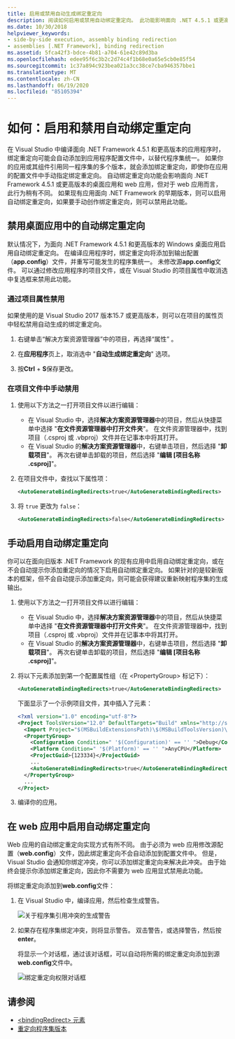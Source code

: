 ```yaml
---
title: 启用或禁用自动生成绑定重定向
description: 阅读如何启用或禁用自动绑定重定向。 此功能影响面向 .NET 4.5.1 或更高版本的桌面应用和 web 应用。
ms.date: 10/30/2018
helpviewer_keywords:
- side-by-side execution, assembly binding redirection
- assemblies [.NET Framework], binding redirection
ms.assetid: 5fca42f3-bdce-4b81-a704-61e42c89d3ba
ms.openlocfilehash: edee95f6c3b2c2d74c4f1b68e0a65e5cb0e85f54
ms.sourcegitcommit: 1c37a894c923bea021a3cc38ce7cba946357bbe1
ms.translationtype: MT
ms.contentlocale: zh-CN
ms.lasthandoff: 06/19/2020
ms.locfileid: "85105394"
---
```

# <a name="how-to-enable-and-disable-automatic-binding-redirection"></a>如何：启用和禁用自动绑定重定向

在 Visual Studio 中编译面向 .NET Framework 4.5.1 和更高版本的应用程序时，绑定重定向可能会自动添加到应用程序配置文件中，以替代程序集统一。 如果你的应用或其组件引用同一程序集的多个版本，就会添加绑定重定向，即使你在应用的配置文件中手动指定绑定重定向。 自动绑定重定向功能会影响面向 .NET Framework 4.5.1 或更高版本的桌面应用和 web 应用，但对于 web 应用而言，此行为稍有不同。 如果现有应用面向 .NET Framework 的早期版本，则可以启用自动绑定重定向，如果要手动创作绑定重定向，则可以禁用此功能。

## <a name="disable-automatic-binding-redirects-in-desktop-apps"></a>禁用桌面应用中的自动绑定重定向

默认情况下，为面向 .NET Framework 4.5.1 和更高版本的 Windows 桌面应用启用自动绑定重定向。 在编译应用程序时，绑定重定向将添加到输出配置（**app.config**）文件，并重写可能发生的程序集统一。 未修改源**app.config**文件。 可以通过修改应用程序的项目文件，或在 Visual Studio 的项目属性中取消选中复选框来禁用此功能。

### <a name="disable-through-project-properties"></a>通过项目属性禁用

如果使用的是 Visual Studio 2017 版本15.7 或更高版本，则可以在项目的属性页中轻松禁用自动生成的绑定重定向。

1. 右键单击“解决方案资源管理器”中的项目，再选择“属性”   。

2. 在**应用程序**页上，取消选中 "**自动生成绑定重定向**" 选项。

3. 按**Ctrl** + **S**保存更改。

### <a name="disable-manually-in-the-project-file"></a>在项目文件中手动禁用

1. 使用以下方法之一打开项目文件以进行编辑：

   - 在 Visual Studio 中，选择**解决方案资源管理器**中的项目，然后从快捷菜单中选择 "**在文件资源管理器中打开文件夹**"。 在文件资源管理器中，找到项目（.csproj 或 .vbproj）文件并在记事本中将其打开。
   - 在 Visual Studio 的**解决方案资源管理器**中，右键单击项目，然后选择 "**卸载项目**"。 再次右键单击卸载的项目，然后选择 "**编辑 [项目名称 .csproj]**"。

2. 在项目文件中，查找以下属性项：

   ```xml
   <AutoGenerateBindingRedirects>true</AutoGenerateBindingRedirects>
   ```

3. 将 `true` 更改为 `false`：

   ```xml
   <AutoGenerateBindingRedirects>false</AutoGenerateBindingRedirects>
   ```

## <a name="enable-automatic-binding-redirects-manually"></a>手动启用自动绑定重定向

你可以在面向旧版本 .NET Framework 的现有应用中启用自动绑定重定向，或在不会自动提示你添加重定向的情况下启用自动绑定重定向。 如果针对的是较新版本的框架，但不会自动提示添加重定向，则可能会获得建议重新映射程序集的生成输出。

1. 使用以下方法之一打开项目文件以进行编辑：

   - 在 Visual Studio 中，选择**解决方案资源管理器**中的项目，然后从快捷菜单中选择 "**在文件资源管理器中打开文件夹**"。 在文件资源管理器中，找到项目（.csproj 或 .vbproj）文件并在记事本中将其打开。
   - 在 Visual Studio 的**解决方案资源管理器**中，右键单击项目，然后选择 "**卸载项目**"。 再次右键单击卸载的项目，然后选择 "**编辑 [项目名称 .csproj]**"。

2. 将以下元素添加到第一个配置属性组（在 \<PropertyGroup> 标记下）：

   ```xml
   <AutoGenerateBindingRedirects>true</AutoGenerateBindingRedirects>
   ```

   下面显示了一个示例项目文件，其中插入了元素：

   ```xml
   <?xml version="1.0" encoding="utf-8"?>
   <Project ToolsVersion="12.0" DefaultTargets="Build" xmlns="http://schemas.microsoft.com/developer/msbuild/2003">
     <Import Project="$(MSBuildExtensionsPath)\$(MSBuildToolsVersion)\Microsoft.Common.props" Condition="Exists('$(MSBuildExtensionsPath)\$(MSBuildToolsVersion)\Microsoft.Common.props')" />
     <PropertyGroup>
       <Configuration Condition=" '$(Configuration)' == '' ">Debug</Configuration>
       <Platform Condition=" '$(Platform)' == '' ">AnyCPU</Platform>
       <ProjectGuid>{123334}</ProjectGuid>
       ...
       <AutoGenerateBindingRedirects>true</AutoGenerateBindingRedirects>
     </PropertyGroup>
     ...
   </Project>
   ```

3. 编译你的应用。

## <a name="enable-automatic-binding-redirects-in-web-apps"></a>在 web 应用中启用自动绑定重定向

Web 应用的自动绑定重定向实现方式有所不同。 由于必须为 web 应用修改源配置（**web.config**）文件，因此绑定重定向不会自动添加到配置文件中。 但是，Visual Studio 会通知你绑定冲突，你可以添加绑定重定向来解决此冲突。 由于始终会提示你添加绑定重定向，因此你不需要为 web 应用显式禁用此功能。

将绑定重定向添加到**web.config**文件：

1. 在 Visual Studio 中，编译应用，然后检查生成警告。

   ![关于程序集引用冲突的生成警告](./media/clr-assemblyrefwarning.png "CLR_AssemblyRefWarning")

2. 如果存在程序集绑定冲突，则将显示警告。 双击警告，或选择警告，然后按**enter**。

   将显示一个对话框，通过该对话框，可以自动将所需的绑定重定向添加到源**web.config**文件中。

   ![绑定重定向权限对话框](./media/clr-addbindingredirect.png "CLR_AddBindingRedirect")

## <a name="see-also"></a>请参阅

- [\<bindingRedirect> 元素](./file-schema/runtime/bindingredirect-element.md)
- [重定向程序集版本](redirect-assembly-versions.md)
